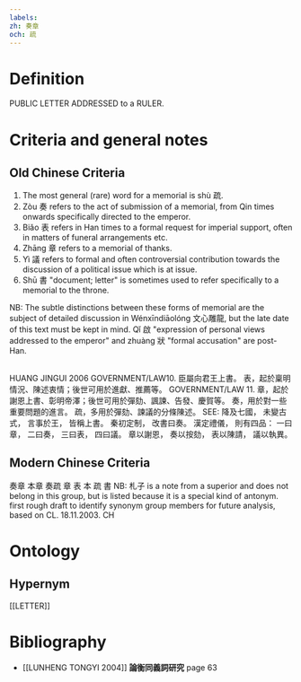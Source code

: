```yaml
---
labels: 
zh: 奏章
och: 疏
---
```


# Definition
PUBLIC LETTER ADDRESSED to a RULER.
# Criteria and general notes
## Old Chinese Criteria
1. The most general (rare) word for a memorial is shù 疏.
2. Zòu 奏 refers to the act of submission of a memorial, from Qin times onwards specifically directed to the emperor.
2. Biǎo 表 refers in Han times to a formal request for imperial support, often in matters of funeral arrangements etc.
3. Zhāng 章 refers to a memorial of thanks.
4. Yì 議 refers to formal and often controversial contribution towards the discussion of a political issue which is at issue.
5. Shū 書 "document; letter" is sometimes used to refer specifically to a memorial to the throne.

NB: The subtle distinctions between these forms of memorial are the subject of detailed discussion in Wénxīndiāolóng 文心雕龍, but the late date of this text must be kept in mind. Qǐ 啟 "expression of personal views addressed to the emperor" and zhuàng 狀 "formal accusation" are post-Han.
## 
HUANG JINGUI 2006
GOVERNMENT/LAW10. 臣屬向君王上書。
表，起於稟明情況、陳述衷情；後世可用於進獻、推薦等。
GOVERNMENT/LAW 11.
章，起於謝恩上書、彰明帝澤；後世可用於彈劾、諷諫、告發、慶賀等。
奏，用於對一些重要問題的進言。
疏，多用於彈劾、諫議的分條陳述。
SEE:
降及七國，
未變古式，
言事於王，
皆稱上書。
秦初定制，
改書曰奏。
漢定禮儀，
則有四品：
一曰章，
二曰奏，
三曰表，
四曰議。
章以謝恩，
奏以按劾，
表以陳請，
議以執異。
## Modern Chinese Criteria
奏章
本章
奏疏
章
表
本
疏
書
NB: 札子 is a note from a superior and does not belong in this group, but is listed because it is a special kind of antonym.
first rough draft to identify synonym group members for future analysis, based on CL. 18.11.2003. CH
# Ontology

## Hypernym
[[LETTER]]
# Bibliography
- [[LUNHENG TONGYI 2004]]
**論衡同義詞研究** page 63
